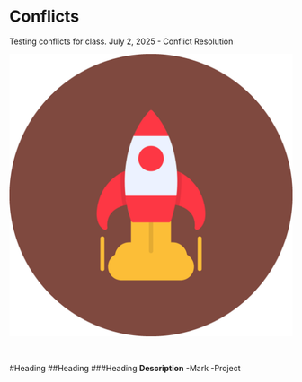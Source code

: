 # Conflicts
Testing conflicts for class.
July 2, 2025 - Conflict Resolution


![alt text](image.png)
<p>&nbsp</p>

#Heading
##Heading
###Heading
**Description**
-Mark
  -Project

